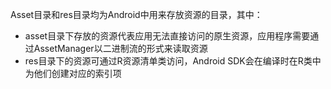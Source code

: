 Asset目录和res目录均为Android中用来存放资源的目录，其中：

* asset目录下存放的资源代表应用无法直接访问的原生资源，应用程序需要通过AssetManager以二进制流的形式来读取资源
* res目录下的资源可通过R资源清单类访问，Android SDK会在编译时在R类中为他们创建对应的索引项



